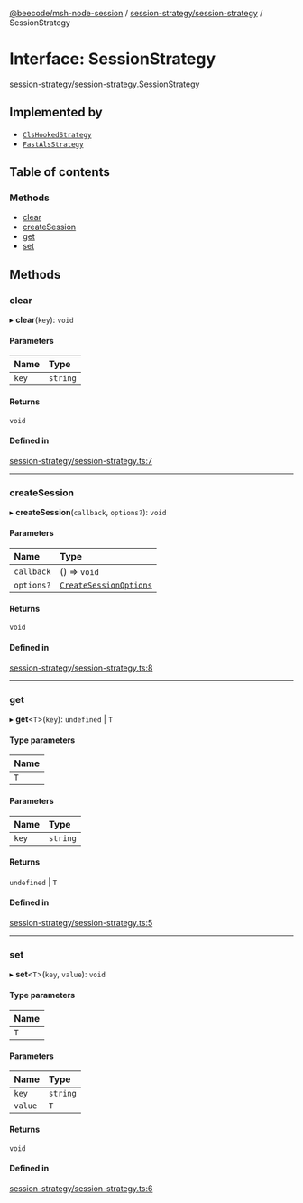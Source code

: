 [@beecode/msh-node-session](../README.md) / [session-strategy/session-strategy](../modules/session_strategy_session_strategy.md) / SessionStrategy

# Interface: SessionStrategy

[session-strategy/session-strategy](../modules/session_strategy_session_strategy.md).SessionStrategy

## Implemented by

- [`ClsHookedStrategy`](../classes/session_strategy_cls_hooked_strategy.ClsHookedStrategy.md)
- [`FastAlsStrategy`](../classes/session_strategy_fast_als_strategy.FastAlsStrategy.md)

## Table of contents

### Methods

- [clear](session_strategy_session_strategy.SessionStrategy.md#clear)
- [createSession](session_strategy_session_strategy.SessionStrategy.md#createsession)
- [get](session_strategy_session_strategy.SessionStrategy.md#get)
- [set](session_strategy_session_strategy.SessionStrategy.md#set)

## Methods

### clear

▸ **clear**(`key`): `void`

#### Parameters

| Name | Type |
| :------ | :------ |
| `key` | `string` |

#### Returns

`void`

#### Defined in

[session-strategy/session-strategy.ts:7](https://github.com/beecode-rs/msh-node-session/blob/d83dc09/src/session-strategy/session-strategy.ts#L7)

___

### createSession

▸ **createSession**(`callback`, `options?`): `void`

#### Parameters

| Name | Type |
| :------ | :------ |
| `callback` | () => `void` |
| `options?` | [`CreateSessionOptions`](../modules/session_strategy_session_strategy.md#createsessionoptions) |

#### Returns

`void`

#### Defined in

[session-strategy/session-strategy.ts:8](https://github.com/beecode-rs/msh-node-session/blob/d83dc09/src/session-strategy/session-strategy.ts#L8)

___

### get

▸ **get**<`T`\>(`key`): `undefined` \| `T`

#### Type parameters

| Name |
| :------ |
| `T` |

#### Parameters

| Name | Type |
| :------ | :------ |
| `key` | `string` |

#### Returns

`undefined` \| `T`

#### Defined in

[session-strategy/session-strategy.ts:5](https://github.com/beecode-rs/msh-node-session/blob/d83dc09/src/session-strategy/session-strategy.ts#L5)

___

### set

▸ **set**<`T`\>(`key`, `value`): `void`

#### Type parameters

| Name |
| :------ |
| `T` |

#### Parameters

| Name | Type |
| :------ | :------ |
| `key` | `string` |
| `value` | `T` |

#### Returns

`void`

#### Defined in

[session-strategy/session-strategy.ts:6](https://github.com/beecode-rs/msh-node-session/blob/d83dc09/src/session-strategy/session-strategy.ts#L6)
